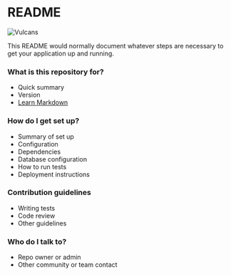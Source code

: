 # README #
![Vulcans](https://bitbucket.org/cs3398s21vulcans/uss-enterprise/raw/f2a24a61ad7417fcd74bb6e41cebae848de5263d/Readme%20images/Logo_White.png)


This README would normally document whatever steps are necessary to get your application up and running.
### What is this repository for? ###

* Quick summary
* Version
* [Learn Markdown](https://bitbucket.org/tutorials/markdowndemo)

### How do I get set up? ###

* Summary of set up
* Configuration
* Dependencies
* Database configuration
* How to run tests
* Deployment instructions

### Contribution guidelines ###

* Writing tests
* Code review
* Other guidelines

### Who do I talk to? ###

* Repo owner or admin
* Other community or team contact